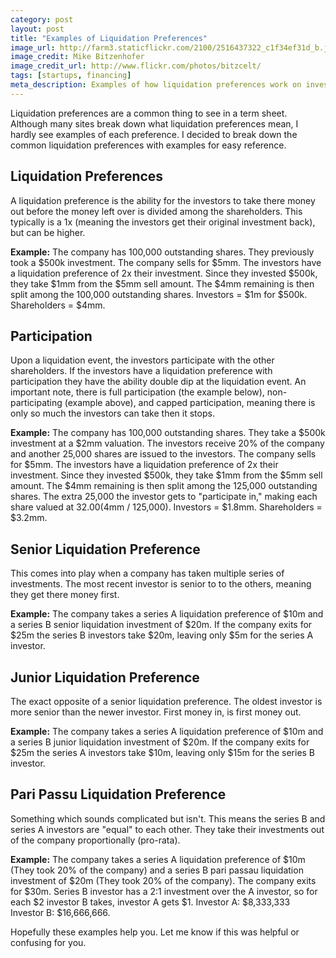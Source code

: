 ```yaml
---
category: post
layout: post
title: "Examples of Liquidation Preferences"
image_url: http://farm3.staticflickr.com/2100/2516437322_c1f34ef31d_b.jpg
image_credit: Mike Bitzenhofer
image_credit_url: http://www.flickr.com/photos/bitzcelt/
tags: [startups, financing]
meta_description: Examples of how liquidation preferences work on investor and venture capital term sheets.
---
```

Liquidation preferences are a common thing to see in a term sheet. Although many sites break down what liquidation preferences mean, I hardly see examples of each preference. I decided to break down the common liquidation preferences with examples for easy reference.

## Liquidation Preferences
A liquidation preference is the ability for the investors to take there money out before the money left over is divided among the shareholders. This typically is a 1x (meaning the investors get their original investment back), but can be higher.

__Example:__ The company has 100,000 outstanding shares. They previously took a $500k investment. The company sells for $5mm. The investors have a liquidation preference of 2x their investment. Since they invested $500k, they take $1mm from the $5mm sell amount. The $4mm remaining is then split among the 100,000 outstanding shares. Investors = $1m for $500k. Shareholders = $4mm.

## Participation
Upon a liquidation event, the investors participate with the other shareholders. If the investors have a liquidation preference with participation they have the ability double dip at the liquidation event. An important note, there is full participation (the example below), non-participating (example above), and capped participation, meaning there is only so much the investors can take then it stops.

__Example:__
The company has 100,000 outstanding shares. They take a $500k investment at a $2mm valuation. The investors receive 20% of the company and another 25,000 shares are issued to the investors. The company sells for $5mm. The investors have a liquidation preference of 2x their investment. Since they invested $500k, they take $1mm from the $5mm sell amount. The $4mm remaining is then split among the 125,000 outstanding shares. The extra 25,000 the investor gets to "participate in," making each share valued at $32.00 ($4mm / 125,000). Investors = $1.8mm. Shareholders = $3.2mm.

## Senior Liquidation Preference
This comes into play when a company has taken multiple series of investments. The most recent investor is senior to to the others, meaning they get there money first. 

__Example:__
The company takes a series A liquidation preference of $10m and a series B senior liquidation investment of $20m. If the company exits for $25m the series B investors take $20m, leaving only $5m for the series A investor.

## Junior Liquidation Preference
The exact opposite of a senior liquidation preference. The oldest investor is more senior than the newer investor. First money in, is first money out.

__Example:__
The company takes a series A liquidation preference of $10m and a series B junior liquidation investment of $20m. If the company exits for $25m the series A investors take $10m, leaving only $15m for the series B investor.

## Pari Passu Liquidation Preference
Something which sounds complicated but isn't. This means the series B and series A investors are "equal" to each other. They take their investments out of the company proportionally (pro-rata).

__Example:__
The company takes a series A liquidation preference of $10m (They took 20% of the company) and a series B pari passau liquidation investment of $20m (They took 20% of the company). The company exits for $30m. Series B investor has a 2:1 investment over the A investor, so for each $2 investor B takes, investor A gets $1. Investor A: $8,333,333 Investor B: $16,666,666.

Hopefully these examples help you. Let me know if this was helpful or confusing for you.